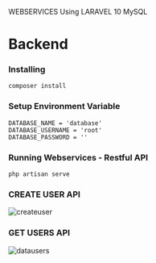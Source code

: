 WEBSERVICES Using LARAVEL 10 MySQL

# Backend 
### Installing 
```
composer install
```


### Setup Environment Variable
```
DATABASE_NAME = 'database'
DATABASE_USERNAME = 'root'
DATABASE_PASSWORD = ''
```

### Running Webservices - Restful API
```
php artisan serve
```

### CREATE USER API
<img src="https://i.ibb.co.com/F7ctSbF/createuser.png" alt="createuser" border="0">

### GET USERS API
<img src="https://i.ibb.co.com/9smtQT6/datausers.png" alt="datausers" border="0">
